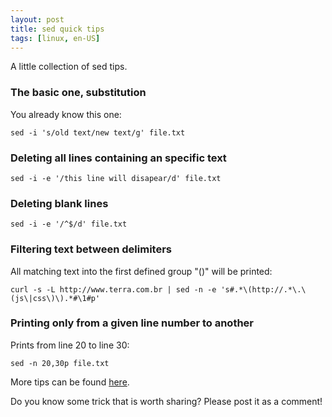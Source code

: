 ```yaml
---
layout: post
title: sed quick tips
tags: [linux, en-US]
---
```

A little collection of sed tips.

### The basic one, substitution
You already know this one:

    sed -i 's/old text/new text/g' file.txt

### Deleting all lines containing an specific text

    sed -i -e '/this line will disapear/d' file.txt

### Deleting blank lines

    sed -i -e '/^$/d' file.txt

### Filtering text between delimiters
All matching text into the first defined group "()" will be printed:

    curl -s -L http://www.terra.com.br | sed -n -e 's#.*\(http://.*\.\(js\|css\)\).*#\1#p'

### Printing only from a given line number to another
Prints from line 20 to line 30:

    sed -n 20,30p file.txt

More tips can be found [here](http://sed.sourceforge.net/sed1line.txt).

Do you know some trick that is worth sharing? Please post it as a comment!
